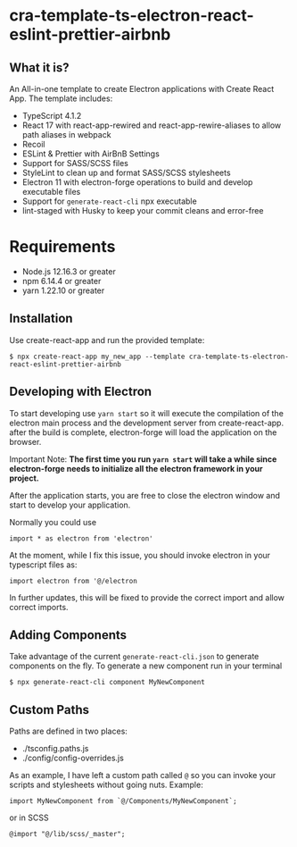 # cra-template-ts-electron-react-eslint-prettier-airbnb

## What it is?

An All-in-one template to create Electron applications with Create React App. The template includes:
- TypeScript 4.1.2
- React 17 with react-app-rewired and react-app-rewire-aliases to allow path aliases in webpack
- Recoil
- ESLint & Prettier with AirBnB Settings
- Support for SASS/SCSS files
- StyleLint to clean up and format SASS/SCSS stylesheets
- Electron 11 with electron-forge operations to build and develop executable files
- Support for `generate-react-cli` npx executable
- lint-staged with Husky to keep your commit cleans and error-free

# Requirements
- Node.js 12.16.3 or greater
- npm 6.14.4 or greater
- yarn 1.22.10 or greater

## Installation
Use create-react-app and run the provided template:
```
$ npx create-react-app my_new_app --template cra-template-ts-electron-react-eslint-prettier-airbnb
```
## Developing with Electron
To start developing use `yarn start` so it will execute the compilation of the electron main process and the development server from create-react-app. after the build is complete, electron-forge will load the application on the browser.

Important Note: **The first time you run `yarn start` will take a while since electron-forge needs to initialize all the electron framework in your project.**

After the application starts, you are free to close the electron window and start to develop your application.

Normally you could use 
```
import * as electron from 'electron'
```
At the moment, while I fix this issue, you should invoke electron in your typescript files as:

```
import electron from '@/electron
```

In further updates, this will be fixed to provide the correct import and allow correct imports.

## Adding Components
Take advantage of the current `generate-react-cli.json` to generate components on the fly. To generate a new component run in your terminal
```
$ npx generate-react-cli component MyNewComponent
```
## Custom Paths
Paths are defined in two places: 
- ./tsconfig.paths.js
- ./config/config-overrides.js

As an example, I have left a custom path called `@` so you can invoke your scripts and stylesheets without going nuts. Example:
```
import MyNewComponent from `@/Components/MyNewComponent`;
```

or in SCSS

```
@import "@/lib/scss/_master";
```
